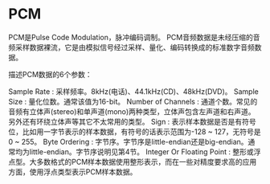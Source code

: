 # PCM
PCM是Pulse Code Modulation，脉冲编码调制。
PCM音频数据是未经压缩的音频采样数据裸流，它是由模拟信号经过采样、量化、编码转换成的标准数字音频数据。


描述PCM数据的6个参数：

Sample Rate : 采样频率。8kHz(电话)、44.1kHz(CD)、48kHz(DVD)。
Sample Size : 量化位数。通常该值为16-bit。
Number of Channels : 通道个数。常见的音频有立体声(stereo)和单声道(mono)两种类型，立体声包含左声道和右声道。另外还有环绕立体声等其它不太常用的类型。
Sign : 表示样本数据是否是有符号位，比如用一字节表示的样本数据，有符号的话表示范围为-128 ~ 127，无符号是0 ~ 255。
Byte Ordering : 字节序。字节序是little-endian还是big-endian。通常均为little-endian。字节序说明见第4节。
Integer Or Floating Point : 整形或浮点型。大多数格式的PCM样本数据使用整形表示，而在一些对精度要求高的应用方面，使用浮点类型表示PCM样本数据。